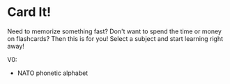 # Card It!

Need to memorize something fast? Don't want to spend the time or money on flashcards? Then this is for you! Select a subject and start learning right away!

V0:

* NATO phonetic alphabet
